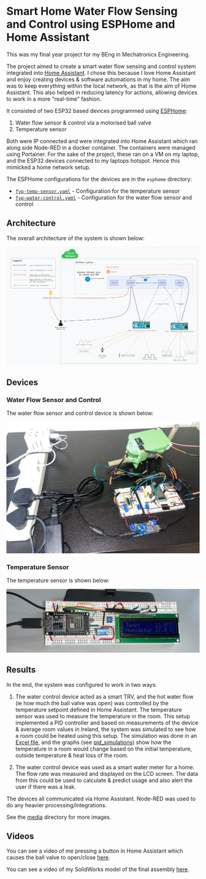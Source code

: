 # Smart Home Water Flow Sensing and Control using ESPHome and Home Assistant

This was my final year project for my BEng in Mechatronics Engineering.

The project aimed to create a smart water flow sensing and control system integrated into [Home Assistant](https://www.home-assistant.io/). I chose this because I love Home Assistant and enjoy creating devices & software automations in my home. The aim was to keep everything within the local network, as that is the aim of Home Assistant. This also helped in reducing latency for actions, allowing devices to work in a more "real-time" fashion.

It consisted of two ESP32 based devices programmed using [ESPHome](https://esphome.io/):

1. Water flow sensor & control via a motorised ball valve
2. Temperature sensor

Both were IP connected and were integrated into Home Assistant which ran along side Node-RED in a docker container. The containers were managed using Portainer. For the sake of the project, these ran on a VM on my laptop, and the ESP32 devices connected to my laptops hotspot. Hence this mimicked a home network setup.

The ESPHome configurations for the devices are in the `esphome` directory:

- [`fyp-temp-sensor.yaml`](esphome/fyp-temp-sensor.yaml) - Configuration for the temperature sensor
- [`fyp-water-control.yaml`](esphome/fyp-water-control.yaml) - Configuration for the water flow sensor and control

## Architecture

The overall architecture of the system is shown below:

![Architecture](./media/architecture.png)

## Devices

### Water Flow Sensor and Control

The water flow sensor and control device is shown below:

![Water Flow Sensor and Control](./water_control_device.JPEG)

### Temperature Sensor

The temperature sensor is shown below:

![Temperature Sensor](./temp_sensor_device.jpg)

## Results

In the end, the system was configured to work in two ways:

1. The water control device acted as a smart TRV, and the hot water flow (ie how much the ball valve was open) was controlled by the temperature setpoint defined in Home Assistant. The temperature sensor was used to measure the temperature in the room. This setup implemented a PID controller and based on measurements of the device & average room values in Ireland, the system was simulated to see how a room could be heated using this setup. The simulation was done in an [Excel file](https://docs.google.com/spreadsheets/d/1R-e4HWdBuG948Ufl9aNrg3_9wH5RYTUA/edit?usp=sharing&ouid=111026779034388612254&rtpof=true&sd=true), and the graphs (see [pid_simulations](./pid_simulations)) show how the temperature in a room would change based on the initial temperature, outside temperature & heat loss of the room.

2. The water control device was used as a smart water meter for a home. The flow rate was measured and displayed on the LCD screen. The data from this could be used to calculate & predict usage and also alert the user if there was a leak.

The devices all communicated via Home Assistant. Node-RED was used to do any heavier processing/integrations.

See the [media](./media) directory for more images.

## Videos

You can see a video of me pressing a button in Home Assistant which causes the ball valve to open/close <a href="https://drive.google.com/file/d/139T37PPl8u4V6MZUj5RB6bhB8E7ICn2o/view?usp=sharing" target="_blank">here</a>.

You can see a video of my SolidWorks model of the final assembly <a href="https://drive.google.com/file/d/1ycCI5a3zN7IQQQPo0uJfQ2lbNPvKIrb1/view?usp=sharing" target="_blank">here</a>.
